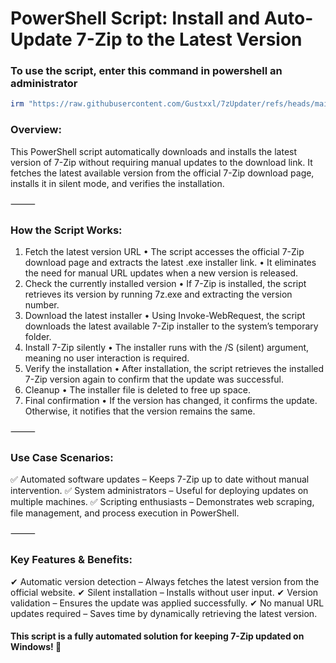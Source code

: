 # PowerShell Script: Install and Auto-Update 7-Zip to the Latest Version

### To use the script, enter this command in powershell an administrator
```powershell
irm "https://raw.githubusercontent.com/Gustxxl/7zUpdater/refs/heads/main/7zUpdater.ps1" | iex
```

### Overview:

This PowerShell script automatically downloads and installs the latest version of 7-Zip without requiring manual updates to the download link. It fetches the latest available version from the official 7-Zip download page, installs it in silent mode, and verifies the installation.

⸻

### How the Script Works:

1.	Fetch the latest version URL
•	The script accesses the official 7-Zip download page and extracts the latest .exe installer link.
•	It eliminates the need for manual URL updates when a new version is released.
2.	Check the currently installed version
•	If 7-Zip is installed, the script retrieves its version by running 7z.exe and extracting the version number.
3.	Download the latest installer
•	Using Invoke-WebRequest, the script downloads the latest available 7-Zip installer to the system’s temporary folder.
4.	Install 7-Zip silently
•	The installer runs with the /S (silent) argument, meaning no user interaction is required.
5.	Verify the installation
•	After installation, the script retrieves the installed 7-Zip version again to confirm that the update was successful.
6.	Cleanup
•	The installer file is deleted to free up space.
7.	Final confirmation
•	If the version has changed, it confirms the update. Otherwise, it notifies that the version remains the same.

⸻

### Use Case Scenarios:

✅ Automated software updates – Keeps 7-Zip up to date without manual intervention.
✅ System administrators – Useful for deploying updates on multiple machines.
✅ Scripting enthusiasts – Demonstrates web scraping, file management, and process execution in PowerShell.

⸻

### Key Features & Benefits:

✔ Automatic version detection – Always fetches the latest version from the official website.
✔ Silent installation – Installs without user input.
✔ Version validation – Ensures the update was applied successfully.
✔ No manual URL updates required – Saves time by dynamically retrieving the latest version.

#### This script is a fully automated solution for keeping 7-Zip updated on Windows! 🚀
